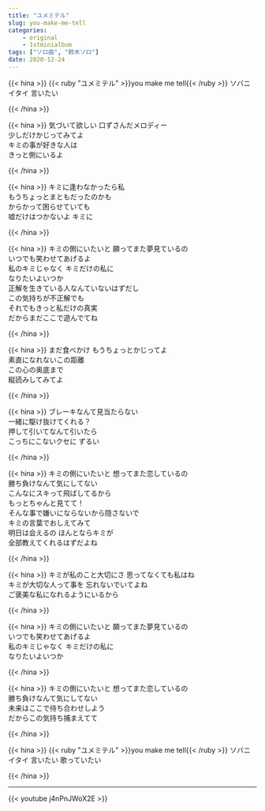 ```yaml
---
title: "ユメミテル"
slug: you-make-me-tell
categories:
    - original
    - 1stminialbum
tags: ["ソロ曲", "鈴木ソロ"]
date: 2020-12-24
---
```


{{< hina >}}
{{< ruby "ユメミテル" >}}you make me tell{{< /ruby >}} ソバニイタイ 言いたい  

{{< /hina >}}

{{< hina >}}
気づいて欲しい 口ずさんだメロディー  
少しだけかじってみてよ  
キミの事が好きな人は  
きっと側にいるよ  

{{< /hina >}}

{{< hina >}}
キミに逢わなかったら私  
もうちょっとまともだったのかも  
からかって困らせていても  
嘘だけはつかないよ キミに  

{{< /hina >}}

{{< hina >}}
キミの側にいたいと 願ってまた夢見ているの  
いつでも笑わせてあげるよ  
私のキミじゃなく キミだけの私に  
なりたいよいつか  
正解を生きている人なんていないはずだし  
この気持ちが不正解でも  
それでもきっと私だけの真実  
だからまだここで遊んでてね  

{{< /hina >}}

{{< hina >}}
まだ食べかけ もうちょっとかじってよ  
素直になれないこの距離  
この心の奥底まで  
縦読みしてみてよ  

{{< /hina >}}

{{< hina >}}
ブレーキなんて見当たらない  
一緒に駆け抜けてくれる？  
押して引いてなんて引いたら  
こっちにこないクセに ずるい  

{{< /hina >}}

{{< hina >}}
キミの側にいたいと 想ってまた恋しているの  
勝ち負けなんて気にしてない  
こんなにスキって飛ばしてるから  
もっとちゃんと見てて！  
そんな事で嫌いにならないから隠さないで  
キミの言葉でおしえてみて  
明日は会えるの ほんとならキミが  
全部教えてくれるはずだよね  

{{< /hina >}}

{{< hina >}}
キミが私のこと大切にさ 思ってなくても私はね  
キミが大切な人って事を 忘れないでいてよね  
ご褒美な私になれるようにいるから  

{{< /hina >}}

{{< hina >}}
キミの側にいたいと 願ってまた夢見ているの  
いつでも笑わせてあげるよ  
私のキミじゃなく キミだけの私に  
なりたいよいつか  

{{< /hina >}}

{{< hina >}}
キミの側にいたいと 想ってまた恋しているの  
勝ち負けなんて気にしてない  
未来はここで待ち合わせしよう  
だからこの気持ち捕まえてて  

{{< /hina >}}

{{< hina >}}
{{< ruby "ユメミテル" >}}you make me tell{{< /ruby >}} ソバニイタイ 言いたい 歌っていたい  

{{< /hina >}}

---

{{< youtube j4nPnJWoX2E >}}